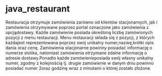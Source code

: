 # java_restaurant
Restauracja otrzymuje zamówienia zarówno od klientów stacjonarnych, jak i zamówienia otrzymywane poprzez portal oznaczone jako zamówienia z opcjądostawy. Każde zamówienie posiada określoną liczbę zamówionych pozycji z menu restauracji. Menu restauracji składa się z pozycji, z których każdajest reprezentowana poprzez swój unikalny numer,nazwę,krótki opis dania oraz cenę. Zamówienia stacjonarne powinny posiadać informację o numerze stolika, natomiast zamówienia otrzymane zdalne informację o adresie dostawy.Ponadto każde zamówienieposiada swój własny unikalny numer, zgodny z kolejnością tj. drugie zamówienie w danym dniu powinno posiadać numer 2oraz godzinę wraz z minutami o której zostało złożone.
